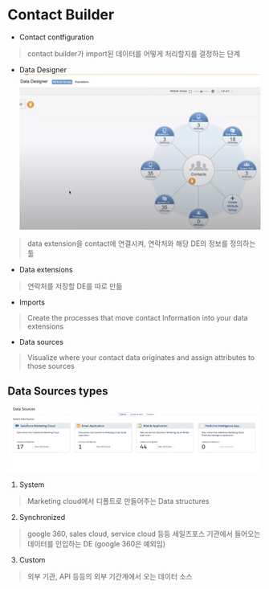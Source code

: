 # Contact Builder


* Contact contfiguration 
> contact builder가 import된 데이터를 어떻게 처리할지를 결정하는 단계

* Data Designer
![alt text](image.png)
> data extension을 contact에 연결시켜, 연락처와 해당 DE의 정보를 정의하는 툴

* Data extensions
> 연락처를 저장할 DE를 따로 만듦

* Imports
> Create the processes that move contact Information into your data extensions

* Data sources
> Visualize where your contact data originates and assign attributes to those sources


## Data Sources types
![alt text](image-1.png)

1. System
> Marketing cloud에서 디폴트로 만들어주는 Data structures

2. Synchronized
> google 360, sales cloud, service cloud 등등 세일즈포스 기관에서 들어오는 데이터를 인입하는 DE (google 360은 예외임)

3. Custom 
> 외부 기관, API 등등의 외부 기간계에서 오는 데이터 소스
